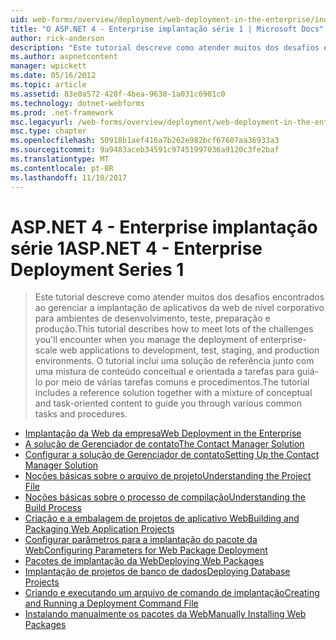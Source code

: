 ```yaml
---
uid: web-forms/overview/deployment/web-deployment-in-the-enterprise/index
title: "O ASP.NET 4 - Enterprise implantação série 1 | Microsoft Docs"
author: rick-anderson
description: "Este tutorial descreve como atender muitos dos desafios encontrados ao gerenciar a implantação de aplicativos da web de nível corporativo para developmen..."
ms.author: aspnetcontent
manager: wpickett
ms.date: 05/16/2012
ms.topic: article
ms.assetid: 83e0a572-428f-4bea-9638-1a031c6901c0
ms.technology: dotnet-webforms
ms.prod: .net-framework
msc.legacyurl: /web-forms/overview/deployment/web-deployment-in-the-enterprise
msc.type: chapter
ms.openlocfilehash: 50918b1aef416a7b262e982bcf67607aa36933a3
ms.sourcegitcommit: 9a9483aceb34591c97451997036a9120c3fe2baf
ms.translationtype: MT
ms.contentlocale: pt-BR
ms.lasthandoff: 11/10/2017
---
```

<a name="aspnet-4---enterprise-deployment-series-1"></a><span data-ttu-id="1f736-103">ASP.NET 4 - Enterprise implantação série 1</span><span class="sxs-lookup"><span data-stu-id="1f736-103">ASP.NET 4 - Enterprise Deployment Series 1</span></span>
====================
> <span data-ttu-id="1f736-104">Este tutorial descreve como atender muitos dos desafios encontrados ao gerenciar a implantação de aplicativos da web de nível corporativo para ambientes de desenvolvimento, teste, preparação e produção.</span><span class="sxs-lookup"><span data-stu-id="1f736-104">This tutorial describes how to meet lots of the challenges you'll encounter when you manage the deployment of enterprise-scale web applications to development, test, staging, and production environments.</span></span> <span data-ttu-id="1f736-105">O tutorial inclui uma solução de referência junto com uma mistura de conteúdo conceitual e orientada a tarefas para guiá-lo por meio de várias tarefas comuns e procedimentos.</span><span class="sxs-lookup"><span data-stu-id="1f736-105">The tutorial includes a reference solution together with a mixture of conceptual and task-oriented content to guide you through various common tasks and procedures.</span></span>


- [<span data-ttu-id="1f736-106">Implantação da Web da empresa</span><span class="sxs-lookup"><span data-stu-id="1f736-106">Web Deployment in the Enterprise</span></span>](web-deployment-in-the-enterprise.md)
- [<span data-ttu-id="1f736-107">A solução de Gerenciador de contato</span><span class="sxs-lookup"><span data-stu-id="1f736-107">The Contact Manager Solution</span></span>](the-contact-manager-solution.md)
- [<span data-ttu-id="1f736-108">Configurar a solução de Gerenciador de contato</span><span class="sxs-lookup"><span data-stu-id="1f736-108">Setting Up the Contact Manager Solution</span></span>](setting-up-the-contact-manager-solution.md)
- [<span data-ttu-id="1f736-109">Noções básicas sobre o arquivo de projeto</span><span class="sxs-lookup"><span data-stu-id="1f736-109">Understanding the Project File</span></span>](understanding-the-project-file.md)
- [<span data-ttu-id="1f736-110">Noções básicas sobre o processo de compilação</span><span class="sxs-lookup"><span data-stu-id="1f736-110">Understanding the Build Process</span></span>](understanding-the-build-process.md)
- [<span data-ttu-id="1f736-111">Criação e a embalagem de projetos de aplicativo Web</span><span class="sxs-lookup"><span data-stu-id="1f736-111">Building and Packaging Web Application Projects</span></span>](building-and-packaging-web-application-projects.md)
- [<span data-ttu-id="1f736-112">Configurar parâmetros para a implantação do pacote da Web</span><span class="sxs-lookup"><span data-stu-id="1f736-112">Configuring Parameters for Web Package Deployment</span></span>](configuring-parameters-for-web-package-deployment.md)
- [<span data-ttu-id="1f736-113">Pacotes de implantação da Web</span><span class="sxs-lookup"><span data-stu-id="1f736-113">Deploying Web Packages</span></span>](deploying-web-packages.md)
- [<span data-ttu-id="1f736-114">Implantação de projetos de banco de dados</span><span class="sxs-lookup"><span data-stu-id="1f736-114">Deploying Database Projects</span></span>](deploying-database-projects.md)
- [<span data-ttu-id="1f736-115">Criando e executando um arquivo de comando de implantação</span><span class="sxs-lookup"><span data-stu-id="1f736-115">Creating and Running a Deployment Command File</span></span>](creating-and-running-a-deployment-command-file.md)
- [<span data-ttu-id="1f736-116">Instalando manualmente os pacotes da Web</span><span class="sxs-lookup"><span data-stu-id="1f736-116">Manually Installing Web Packages</span></span>](manually-installing-web-packages.md)
